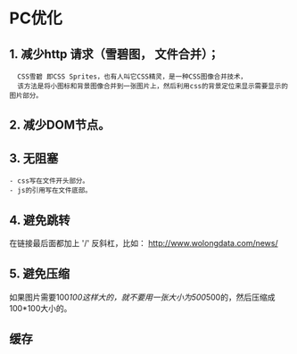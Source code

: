 
# PC优化

## 1. 减少http 请求（雪碧图， 文件合并）；
```
  CSS雪碧 即CSS Sprites，也有人叫它CSS精灵，是一种CSS图像合并技术，
  该方法是将小图标和背景图像合并到一张图片上，然后利用css的背景定位来显示需要显示的图片部分。
```

## 2. 减少DOM节点。

## 3. 无阻塞
 ```
- css写在文件开头部分。  
- js的引用写在文件底部。
 
 ```
## 4. 避免跳转
 在链接最后面都加上 '/' 反斜杠，比如： http://www.wolongdata.com/news/

## 5. 避免压缩
  如果图片需要100*100这样大的，就不要用一张大小为500*500的，然后压缩成100*100大小的。

 
## 缓存
